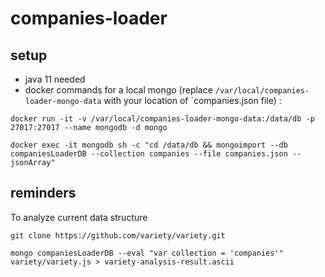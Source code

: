 # companies-loader

## setup
- java 11 needed
- docker commands for a local mongo (replace `/var/local/companies-loader-mongo-data` 
  with your location of `companies.json file) :
```
docker run -it -v /var/local/companies-loader-mongo-data:/data/db -p 27017:27017 --name mongodb -d mongo
```
```
docker exec -it mongodb sh -c "cd /data/db && mongoimport --db companiesLoaderDB --collection companies --file companies.json --jsonArray"
```


## reminders
To analyze current data structure
```
git clone https://github.com/variety/variety.git
```
``` 
mongo companiesLoaderDB --eval "var collection = 'companies'" variety/variety.js > variety-analysis-result.ascii
```
